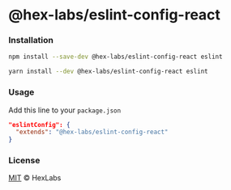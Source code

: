 # @hex-labs/eslint-config-react

### Installation

```bash
npm install --save-dev @hex-labs/eslint-config-react eslint

yarn install --dev @hex-labs/eslint-config-react eslint
```

### Usage

Add this line to your `package.json`

```json
"eslintConfig": {
  "extends": "@hex-labs/eslint-config-react"
}
```

### License

[MIT](LICENSE) &copy; HexLabs
